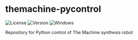 # themachine-pycontrol
![License](https://img.shields.io/badge/License-Apache%202.0-blue.svg)
![Version](https://img.shields.io/pypi/v/themachine_pycontrol)
![Windows](https://svgshare.com/i/ZhY.svg)

Repository for Python control of The Machine synthesis robot
